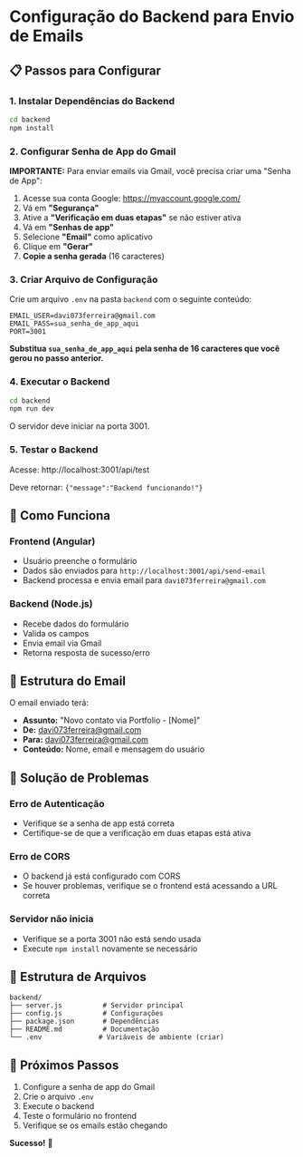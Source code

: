 # Configuração do Backend para Envio de Emails

## 📋 Passos para Configurar

### 1. Instalar Dependências do Backend
```bash
cd backend
npm install
```

### 2. Configurar Senha de App do Gmail

**IMPORTANTE:** Para enviar emails via Gmail, você precisa criar uma "Senha de App":

1. Acesse sua conta Google: https://myaccount.google.com/
2. Vá em **"Segurança"**
3. Ative a **"Verificação em duas etapas"** se não estiver ativa
4. Vá em **"Senhas de app"**
5. Selecione **"Email"** como aplicativo
6. Clique em **"Gerar"**
7. **Copie a senha gerada** (16 caracteres)

### 3. Criar Arquivo de Configuração

Crie um arquivo `.env` na pasta `backend` com o seguinte conteúdo:

```env
EMAIL_USER=davi073ferreira@gmail.com
EMAIL_PASS=sua_senha_de_app_aqui
PORT=3001
```

**Substitua `sua_senha_de_app_aqui` pela senha de 16 caracteres que você gerou no passo anterior.**

### 4. Executar o Backend

```bash
cd backend
npm run dev
```

O servidor deve iniciar na porta 3001.

### 5. Testar o Backend

Acesse: http://localhost:3001/api/test

Deve retornar: `{"message":"Backend funcionando!"}`

## 🚀 Como Funciona

### Frontend (Angular)
- Usuário preenche o formulário
- Dados são enviados para `http://localhost:3001/api/send-email`
- Backend processa e envia email para `davi073ferreira@gmail.com`

### Backend (Node.js)
- Recebe dados do formulário
- Valida os campos
- Envia email via Gmail
- Retorna resposta de sucesso/erro

## 📧 Estrutura do Email

O email enviado terá:
- **Assunto:** "Novo contato via Portfolio - [Nome]"
- **De:** davi073ferreira@gmail.com
- **Para:** davi073ferreira@gmail.com
- **Conteúdo:** Nome, email e mensagem do usuário

## 🔧 Solução de Problemas

### Erro de Autenticação
- Verifique se a senha de app está correta
- Certifique-se de que a verificação em duas etapas está ativa

### Erro de CORS
- O backend já está configurado com CORS
- Se houver problemas, verifique se o frontend está acessando a URL correta

### Servidor não inicia
- Verifique se a porta 3001 não está sendo usada
- Execute `npm install` novamente se necessário

## 📁 Estrutura de Arquivos

```
backend/
├── server.js          # Servidor principal
├── config.js          # Configurações
├── package.json       # Dependências
├── README.md          # Documentação
└── .env              # Variáveis de ambiente (criar)
```

## 🎯 Próximos Passos

1. Configure a senha de app do Gmail
2. Crie o arquivo `.env`
3. Execute o backend
4. Teste o formulário no frontend
5. Verifique se os emails estão chegando

**Sucesso!** 🎉 